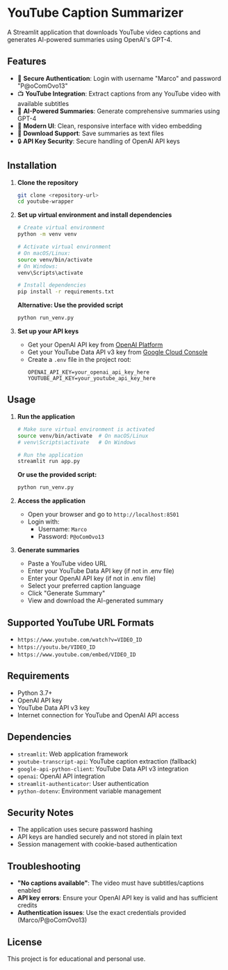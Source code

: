 # YouTube Caption Summarizer

A Streamlit application that downloads YouTube video captions and generates AI-powered summaries using OpenAI's GPT-4.

## Features

- 🔐 **Secure Authentication**: Login with username "Marco" and password "P@oComOvo13"
- 📺 **YouTube Integration**: Extract captions from any YouTube video with available subtitles
- 🤖 **AI-Powered Summaries**: Generate comprehensive summaries using GPT-4
- 📱 **Modern UI**: Clean, responsive interface with video embedding
- 💾 **Download Support**: Save summaries as text files
- 🔒 **API Key Security**: Secure handling of OpenAI API keys

## Installation

1. **Clone the repository**
   ```bash
   git clone <repository-url>
   cd youtube-wrapper
   ```

2. **Set up virtual environment and install dependencies**
   ```bash
   # Create virtual environment
   python -m venv venv
   
   # Activate virtual environment
   # On macOS/Linux:
   source venv/bin/activate
   # On Windows:
   venv\Scripts\activate
   
   # Install dependencies
   pip install -r requirements.txt
   ```
   
   **Alternative: Use the provided script**
   ```bash
   python run_venv.py
   ```

3. **Set up your API keys**
   - Get your OpenAI API key from [OpenAI Platform](https://platform.openai.com/api-keys)
   - Get your YouTube Data API v3 key from [Google Cloud Console](https://console.cloud.google.com/apis/credentials)
   - Create a `.env` file in the project root:
     ```
     OPENAI_API_KEY=your_openai_api_key_here
     YOUTUBE_API_KEY=your_youtube_api_key_here
     ```

## Usage

1. **Run the application**
   ```bash
   # Make sure virtual environment is activated
   source venv/bin/activate  # On macOS/Linux
   # venv\Scripts\activate   # On Windows
   
   # Run the application
   streamlit run app.py
   ```
   
   **Or use the provided script:**
   ```bash
   python run_venv.py
   ```

2. **Access the application**
   - Open your browser and go to `http://localhost:8501`
   - Login with:
     - Username: `Marco`
     - Password: `P@oComOvo13`

3. **Generate summaries**
   - Paste a YouTube video URL
   - Enter your YouTube Data API key (if not in .env file)
   - Enter your OpenAI API key (if not in .env file)
   - Select your preferred caption language
   - Click "Generate Summary"
   - View and download the AI-generated summary

## Supported YouTube URL Formats

- `https://www.youtube.com/watch?v=VIDEO_ID`
- `https://youtu.be/VIDEO_ID`
- `https://www.youtube.com/embed/VIDEO_ID`

## Requirements

- Python 3.7+
- OpenAI API key
- YouTube Data API v3 key
- Internet connection for YouTube and OpenAI API access

## Dependencies

- `streamlit`: Web application framework
- `youtube-transcript-api`: YouTube caption extraction (fallback)
- `google-api-python-client`: YouTube Data API v3 integration
- `openai`: OpenAI API integration
- `streamlit-authenticator`: User authentication
- `python-dotenv`: Environment variable management

## Security Notes

- The application uses secure password hashing
- API keys are handled securely and not stored in plain text
- Session management with cookie-based authentication

## Troubleshooting

- **"No captions available"**: The video must have subtitles/captions enabled
- **API key errors**: Ensure your OpenAI API key is valid and has sufficient credits
- **Authentication issues**: Use the exact credentials provided (Marco/P@oComOvo13)

## License

This project is for educational and personal use.
